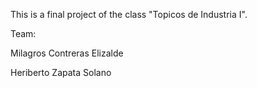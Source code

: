 This is a final project of the class "Topicos de Industria I".

Team: 

Milagros Contreras Elizalde

Heriberto Zapata Solano
